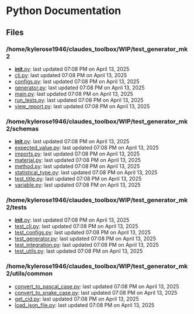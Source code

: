 # Python Documentation

## Files

### /home/kylerose1946/claudes_toolbox/WIP/test_generator_mk2

- [__init__.py](__init__.md): last updated 07:08 PM on April 13, 2025
- [cli.py](cli.md): last updated 07:08 PM on April 13, 2025
- [configs.py](configs.md): last updated 07:08 PM on April 13, 2025
- [generator.py](generator.md): last updated 07:08 PM on April 13, 2025
- [main.py](main.md): last updated 07:08 PM on April 13, 2025
- [run_tests.py](run_tests.md): last updated 07:08 PM on April 13, 2025
- [view_report.py](view_report.md): last updated 07:08 PM on April 13, 2025

### /home/kylerose1946/claudes_toolbox/WIP/test_generator_mk2/schemas

- [__init__.py](__init__.md): last updated 07:08 PM on April 13, 2025
- [expected_value.py](expected_value.md): last updated 07:08 PM on April 13, 2025
- [imports.py](imports.md): last updated 07:08 PM on April 13, 2025
- [material.py](material.md): last updated 07:08 PM on April 13, 2025
- [method.py](method.md): last updated 07:08 PM on April 13, 2025
- [statistical_type.py](statistical_type.md): last updated 07:08 PM on April 13, 2025
- [test_title.py](test_title.md): last updated 07:08 PM on April 13, 2025
- [variable.py](variable.md): last updated 07:08 PM on April 13, 2025

### /home/kylerose1946/claudes_toolbox/WIP/test_generator_mk2/tests

- [__init__.py](__init__.md): last updated 07:08 PM on April 13, 2025
- [test_cli.py](test_cli.md): last updated 07:08 PM on April 13, 2025
- [test_configs.py](test_configs.md): last updated 07:08 PM on April 13, 2025
- [test_generator.py](test_generator.md): last updated 07:08 PM on April 13, 2025
- [test_integration.py](test_integration.md): last updated 07:08 PM on April 13, 2025
- [test_utils.py](test_utils.md): last updated 07:08 PM on April 13, 2025

### /home/kylerose1946/claudes_toolbox/WIP/test_generator_mk2/utils/common

- [convert_to_pascal_case.py](convert_to_pascal_case.md): last updated 07:08 PM on April 13, 2025
- [convert_to_snake_case.py](convert_to_snake_case.md): last updated 07:08 PM on April 13, 2025
- [get_cid.py](get_cid.md): last updated 07:08 PM on April 13, 2025
- [load_json_file.py](load_json_file.md): last updated 07:08 PM on April 13, 2025
